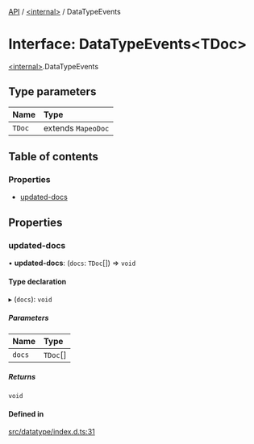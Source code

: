 [API](../README.md) / [\<internal\>](../modules/internal_.md) / DataTypeEvents

# Interface: DataTypeEvents\<TDoc\>

[\<internal\>](../modules/internal_.md).DataTypeEvents

## Type parameters

| Name | Type |
| :------ | :------ |
| `TDoc` | extends `MapeoDoc` |

## Table of contents

### Properties

- [updated-docs](internal_.DataTypeEvents.md#updated-docs)

## Properties

### updated-docs

• **updated-docs**: (`docs`: `TDoc`[]) => `void`

#### Type declaration

▸ (`docs`): `void`

##### Parameters

| Name | Type |
| :------ | :------ |
| `docs` | `TDoc`[] |

##### Returns

`void`

#### Defined in

[src/datatype/index.d.ts:31](https://github.com/digidem/mapeo-core-next/blob/315dc9781d8d2f74f17b1fd651a3ae81272b7fac/src/datatype/index.d.ts#L31)
